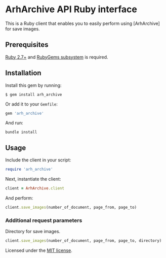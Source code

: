 # ArhArchive API Ruby interface

This is a Ruby client that enables you to easily perform using [ArhArchive] for save images.

## Prerequisites

[Ruby 2.7+](https://www.ruby-lang.org/en/) and [RubyGems subsystem](https://rubygems.org/) is required.

## Installation

Install this gem by running:

```
$ gem install arh_archive
```

Or add it to your `Gemfile`:

```ruby
gem 'arh_archive'
```

And run:

```
bundle install
```

## Usage

Include the client in your script:

```ruby
require 'arh_archive'
```

Next, instantiate the client:

```ruby
client = ArhArchive.client
```

And perform:

```ruby
client.save_images(number_of_document, page_from, page_to)
```

### Additional request parameters

 Directory for save images.

```ruby
client.save_images(number_of_document, page_from, page_to, directory)
```

Licensed under the [MIT license](./LICENSE.md).